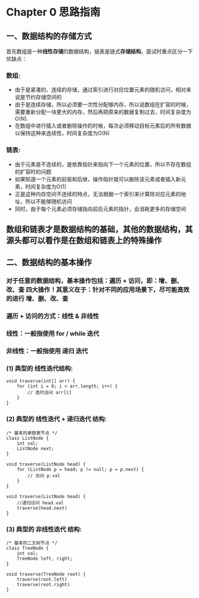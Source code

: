 # Chapter 0 思路指南

## 一、数据结构的存储方式

首先数组是一种**线性存储**的数据结构，链表是链式**存储结构**，面试时重点区分一下优缺点：

### 数组:

* 由于是紧凑的、连续的存储，通过索引进行对应位置元素的随机访问，相对来说是节约存储空间的
* 由于是连续存储，所以必须要一次性分配够内存，所以说数组在扩容的时候，需要重新分配一块更大的内存，然后再把原来的数据复制过去，时间复杂度为O\(N\).
* 在数组中进行插入或者删除操作的时候，每次必须移动目标元素后的所有数据以保持这种来连续性，时间复杂度为O\(N\)

### 链表:

* 由于元素是不连续的，是依靠指针来指向下一个元素的位置，所以不存在数组的扩容时的问题
* 如果知道一个元素的前驱和后继，操作指针就可以删除该元素或者插入新元素，时间复杂度为O\(1\)
* 正是这种内存空间不连续的特点，无法根据一个索引来计算除对应元素的地址，所以不能够随机访问
* 同时，由于每个元素必须存储指向前后元素的指针，会消耗更多的存储空间

## 数组和链表才是数据结构的基础，其他的数据结构，其源头都可以看作是在数组和链表上的特殊操作

## 二、数据结构的基本操作

### 对于任意的数据结构，基本操作包括：遍历 + 访问，即：增、删、改、查 四大操作！其意义在于：针对不同的应用场景下，尽可能高效的进行 增、删、改、查

### 遍历 + 访问的方式：线性      &       非线性

###         线性：一般指使用 for / while 迭代

###         非线性：一般指使用 递归 迭代

###         \(1\) 典型的  线性迭代结构:

```text
void traverse(int[] arr) {
    for (int i = 0; i < arr.length; i++) {
        // 迭代访问 arr[i]
    }
}
```

###          \(2\) 典型的  线性迭代 + 递归迭代 结构:

```text
/* 基本的单链表节点 */
class ListNode {
    int val;
    ListNode next;
}

void traverse(ListNode head) {
    for (ListNode p = head; p != null; p = p.next) {
        // 访问 p.val
    }
}

void traverse(ListNode head) {
    //递归访问 head.val
    traverse(head.next)
}
```

###            \(3\) 典型的  非线性迭代 结构:

```text
/* 基本的二叉树节点 */
class TreeNode {
    int val;
    TreeNode left, right;
}

void traverse(TreeNode root) {
    traverse(root.left)
    traverse(root.right)
}
```





